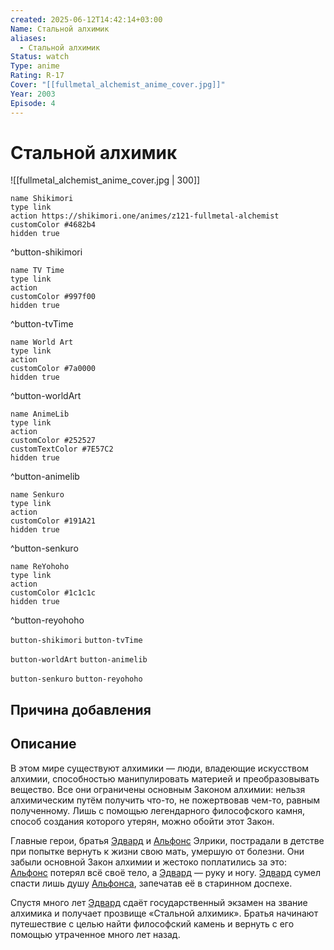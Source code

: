 ```yaml
---
created: 2025-06-12T14:42:14+03:00
Name: Стальной алхимик
aliases:
  - Стальной алхимик
Status: watch
Type: anime
Rating: R-17
Cover: "[[fullmetal_alchemist_anime_cover.jpg]]"
Year: 2003
Episode: 4
---
```


# Стальной алхимик

![[fullmetal_alchemist_anime_cover.jpg | 300]]


```button
name Shikimori
type link
action https://shikimori.one/animes/z121-fullmetal-alchemist
customColor #4682b4
hidden true
```
^button-shikimori

```button
name TV Time
type link
action 
customColor #997f00
hidden true
```
^button-tvTime

```button
name World Art
type link
action 
customColor #7a0000
hidden true
```
^button-worldArt

```button
name AnimeLib
type link
action 
customColor #252527
customTextColor #7E57C2
hidden true
```
^button-animelib

```button
name Senkuro
type link
action 
customColor #191A21
hidden true
```
^button-senkuro

```button
name ReYohoho
type link
action 
customColor #1c1c1c
hidden true
```
^button-reyohoho



`button-shikimori` `button-tvTime`

`button-worldArt` `button-animelib`

`button-senkuro` `button-reyohoho`



## Причина добавления




## Описание

В этом мире существуют алхимики — люди, владеющие искусством алхимии, способностью манипулировать материей и преобразовывать вещество. Все они ограничены основным Законом алхимии: нельзя алхимическим путём получить что-то, не пожертвовав чем-то, равным полученному. Лишь с помощью легендарного философского камня, способ создания которого утерян, можно обойти этот Закон.

Главные герои, братья [Эдвард](https://shikimori.one/characters/11-edward-elric) и [Альфонс](https://shikimori.one/characters/12-alphonse-elric) Элрики, пострадали в детстве при попытке вернуть к жизни свою мать, умершую от болезни. Они забыли основной Закон алхимии и жестоко поплатились за это: [Альфонс](https://shikimori.one/characters/12-alphonse-elric) потерял всё своё тело, а [Эдвард](https://shikimori.one/characters/11-edward-elric) — руку и ногу. [Эдвард](https://shikimori.one/characters/11-edward-elric) сумел спасти лишь душу [Альфонса](https://shikimori.one/characters/12-alphonse-elric), запечатав её в старинном доспехе.

Спустя много лет [Эдвард](https://shikimori.one/characters/11-edward-elric) сдаёт государственный экзамен на звание алхимика и получает прозвище «Стальной алхимик». Братья начинают путешествие с целью найти философский камень и вернуть с его помощью утраченное много лет назад.

